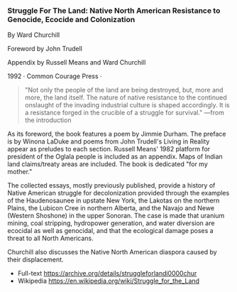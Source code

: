 ### Struggle For The Land: Native North American Resistance to Genocide, Ecocide and Colonization

By Ward Churchill

Foreword by John Trudell

Appendix by Russell Means and Ward Churchill


1992 · Common Courage Press · 

> "Not only the people of the land are being destroyed, but, more and
> more, the land itself. The nature of native resistance to the
> continued onslaught of the invading industrial culture is shaped
> accordingly. It is a resistance forged in the crucible of a struggle
> for survival." —from the introduction

As its foreword, the book features a poem by Jimmie Durham. The
preface is by Winona LaDuke and poems from John Trudell's Living in
Reality appear as preludes to each section. Russell Means' 1982
platform for president of the Oglala people is included as an
appendix. Maps of Indian land claims/treaty areas are included. The
book is dedicated "for my mother."

The collected essays, mostly previously published, provide a history
of Native American struggle for decolonization provided through the
examples of the Haudenosaunee in upstate New York, the Lakotas on the
northern Plains, the Lubicon Cree in northern Alberta, and the Navajo
and Newe (Western Shoshone) in the upper Sonoran. The case is made
that uranium mining, coal stripping, hydropower generation, and water
diversion are ecocidal as well as genocidal, and that the ecological
damage poses a threat to all North Americans.

Churchill also discusses the Native North American diaspora caused by
their displacement.

* Full-text https://archive.org/details/struggleforlandi0000chur
* Wikipedia https://en.wikipedia.org/wiki/Struggle_for_the_Land
